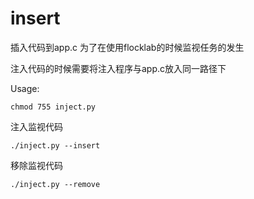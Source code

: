 # insert
插入代码到app.c 为了在使用flocklab的时候监视任务的发生

注入代码的时候需要将注入程序与app.c放入同一路径下

Usage:
```shell
chmod 755 inject.py
```
注入监视代码
```shell
./inject.py --insert
```
移除监视代码
```shell
./inject.py --remove
```



